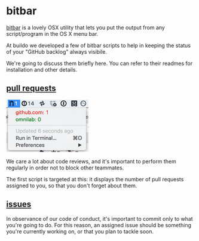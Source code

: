 # bitbar

[bitbar](https://github.com/matryer/bitbar) is a lovely OSX utility that lets  you put the output from any script/program in the OS X menu bar.

At buildo we developed a few of bitbar scripts to help in keeping the status of your "GitHub backlog" always visibile.

We're going to discuss them briefly here. You can refer to their readmes for installation and other details.

## [pull requests](https://github.com/buildo/core/tree/master/scripts/github/pr-to-review)
![](74f2e48e-2752-11e6-97bb-e4ece9dd7d76.png)

We care a lot about code reviews, and it's important to perform them regularly in order not to block other teammates.

The first script is targeted at this: it displays the number of pull requests assigned to you, so that you don't forget about them.

## [issues](https://github.com/buildo/core/tree/master/scripts/github/assigned-issues)

In observance of our code of conduct, it's important to commit only to what you're going to do. For this reason, an assigned issue should be something you're currently working on, or that you plan to tackle soon.

